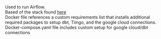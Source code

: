 
Used to run Airflow.<br>
Based of the stack found [here](https://airflow.apache.org/docs/docker-stack/index.html)<br>
Docker file references a custom requirements list that installs additional required packages to setup dbt, Tiingo, and the google cloud connections.<br>
Docker-compose.yaml file includes custom setup for google cloud/dbt connections

